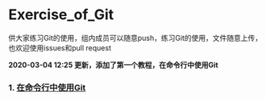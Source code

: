 # Exercise_of_Git
供大家练习Git的使用，组内成员可以随意push，练习Git的使用，文件随意上传，也欢迎使用issues和pull request

**2020-03-04 12:25 更新，添加了第一个教程，在命令行中使用Git**

### 1. [在命令行中使用Git](Using_Git_in_CommandLine.md)
